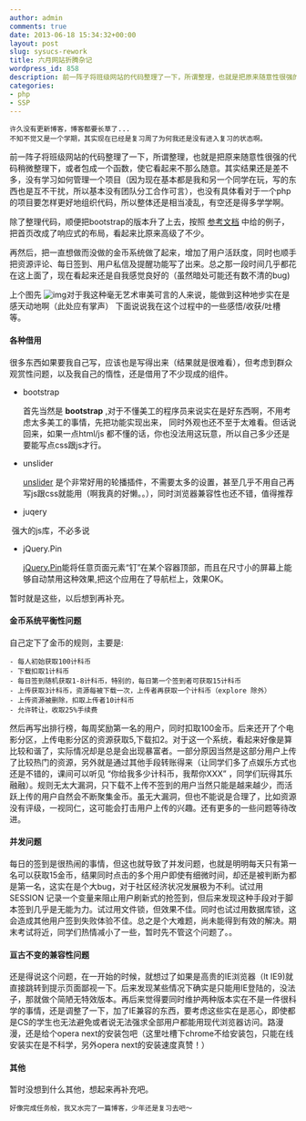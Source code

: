 ```yaml
---
author: admin
comments: true
date: 2013-06-18 15:34:32+00:00
layout: post
slug: sysucs-rework
title: 六月网站折腾杂记
wordpress_id: 858
description: 前一阵子将班级网站的代码整理了一下，所谓整理，也就是把原来随意性很强的代码稍微整理下，或者包成一个函数，使它看起来不那么随意。其实结果还是差不多，没有学习如何管理一个项目（因为现在基本都是我和另一个同学在玩，写的东西也是互不干扰，所以基本没有团队分工合作可言），也没有具体看对于一个php的项目要怎样更好地组织代码，所以整体还是相当凌乱，有空还是得多学学啊。
categories:
- php
- SSP
---
```



    许久没有更新博客，博客都要长草了...
    不知不觉又是一个学期，其实现在已经是复习周了为何我还是没有进入复习的状态啊。

前一阵子将班级网站的代码整理了一下，所谓整理，也就是把原来随意性很强的代码稍微整理下，或者包成一个函数，使它看起来不那么随意。其实结果还是差不多，没有学习如何管理一个项目（因为现在基本都是我和另一个同学在玩，写的东西也是互不干扰，所以基本没有团队分工合作可言），也没有具体看对于一个php的项目要怎样更好地组织代码，所以整体还是相当凌乱，有空还是得多学学啊。

除了整理代码，顺便把bootstrap的版本升了上去，按照
[参考文档](http://www.bootcss.com)
中给的例子，把首页改成了响应式的布局，看起来比原来高级了不少。

再然后，把一直想做而没做的金币系统做了起来，增加了用户活跃度，同时也顺手把资源评论、每日签到、用户私信及提醒功能写了出来。总之那一段时间几乎都花在这上面了，现在看起来还是自我感觉良好的（虽然暗处可能还有数不清的bug)

上个图先 ![img](http://ww3.sinaimg.cn/large/50b560a5gw1e5smmdwahlj211y0lcn28.jpg)对于我这种毫无艺术审美可言的人来说，能做到这种地步实在是感天动地啊（此处应有掌声） 下面说说我在这个过程中的一些感悟/收获/吐槽 等。


#### 各种借用


很多东西如果要我自己写，应该也是写得出来（结果就是很难看），但考虑到群众观赏性问题，以及我自己的惰性，还是借用了不少现成的组件。

	
* bootstrap

  首先当然是 **bootstrap** ,对于不懂美工的程序员来说实在是好东西啊，不用考虑太多美工的事情，先把功能实现出来， 同时外观也还不至于太难看。但话说回来，如果一点html/js 都不懂的话，你也没法用这玩意，所以自己多少还是要能写点css跟js才行。
	
* unslider

  [unslider](http://www.bootcss.com/p/unslider) 是个非常好用的轮播插件，不需要太多的设置，甚至几乎不用自己再写js跟css就能用（啊我真的好懒。。），同时浏览器兼容性也还不错，值得推荐

* juqery

  强大的js库，不必多说
	
* jQuery.Pin
 
  [jQuery.Pin](http://www.bootcss.com/p/jquery.pin/)能将任意页面元素“钉”在某个容器顶部，而且在尺寸小的屏幕上能够自动禁用这种效果,把这个应用在了导航栏上，效果OK。


暂时就是这些，以后想到再补充。


#### 金币系统平衡性问题


自己定下了金币的规则，主要是:

    
    - 每人初始获取100计科币
    - 下载扣取1计科币
    - 每日签到随机获取1-8计科币，特别的，每日第一个签到者可获取15计科币
    - 上传获取3计科币，资源每被下载一次，上传者再获取一个计科币（explore 除外）
    - 上传资源被删除，扣取上传者10计科币
    - 允许转让，收取25%手续费


然后再写出排行榜，每周奖励第一名的用户，同时扣取100金币。后来还开了个电影分区，上传电影分区的资源获取5,下载扣2。对于这一个系统，看起来好像是算比较和谐了，实际情况却是总是会出现暴富者。一部分原因当然是这部分用户上传了比较热门的资源，另外就是通过其他手段转账得来（让同学们多了点娱乐方式也还是不错的，课间可以听见 “你给我多少计科币，我帮你XXX” ，同学们玩得其乐融融）。规则无太大漏洞，只下载不上传不签到的用户当然只能是越来越少，而活跃上传的用户自然会不断聚集金币。虽无大漏洞，但也不能说是合理了，比如资源没有评级，一视同仁，这可能会打击用户上传的兴趣。还有更多的一些问题等待改进。


#### 并发问题


每日的签到是很热闹的事情，但这也就导致了并发问题，也就是明明每天只有第一名可以获取15金币，结果同时点击的多个用户即使有细微时间，却还是被判断为都是第一名，这实在是个大bug，对于社区经济状况发展极为不利。试过用 SESSION 记录一个变量来阻止用户刷新式的抢签到，但后来发现这种手段对于脚本签到几乎是无能为力。试过用文件锁，但效果不佳。同时也试过用数据库锁，这会造成其他用户签到失败体验不佳。总之是个大难题，尚未能得到有效的解决。期末考试将近，同学们热情减小了一些，暂时先不管这个问题了。。


#### 亘古不变的兼容性问题


还是得说这个问题，在一开始的时候，就想过了如果是高贵的IE浏览器（lt IE9)就直接跳转到提示页面鄙视一下。后来发现某些情况下确实是只能用IE登陆的，没法子，那就做个简陋无特效版本。再后来觉得要同时维护两种版本实在不是一件很科学的事情，还是调整了一下，加了IE兼容的东西，要考虑这些实在是恶心，即使都是CS的学生也无法避免或者说无法强求全部用户都能用现代浏览器访问。路漫漫，还是给个opera next的安装包吧（这里吐槽下chrome不给安装包，只能在线安装实在是不科学，另外opera next的安装速度真赞！）


#### 其他


暂时没想到什么其他，想起来再补充吧。

    
    好像完成任务般，我又水完了一篇博客，少年还是复习去吧～
